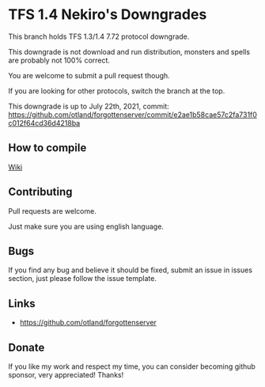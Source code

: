 # TFS 1.4 Nekiro's Downgrades

This branch holds TFS 1.3/1.4 7.72 protocol downgrade.

This downgrade is not download and run distribution, monsters and spells are probably not 100% correct.

You are welcome to submit a pull request though.

If you are looking for other protocols, switch the branch at the top.

This downgrade is up to July 22th, 2021, commit: https://github.com/otland/forgottenserver/commit/e2ae1b58cae57c2fa731f0c012f64cd36d4218ba

## How to compile
[Wiki](https://github.com/otland/forgottenserver/wiki/Compiling)

## Contributing
Pull requests are welcome. 

Just make sure you are using english language.

## Bugs
If you find any bug and believe it should be fixed, submit an issue in issues section, just please follow the issue template.

## Links
* https://github.com/otland/forgottenserver

## Donate
If you like my work and respect my time, you can consider becoming github sponsor, very appreciated! Thanks!
